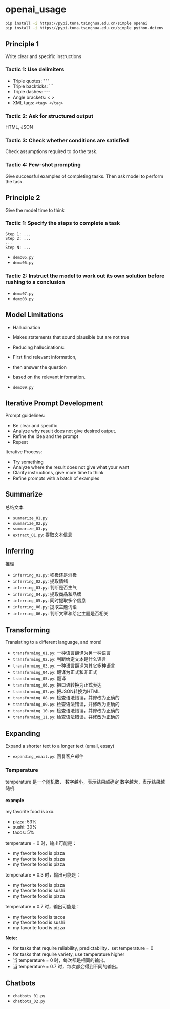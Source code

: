 # openai_usage

```sh
pip install -i https://pypi.tuna.tsinghua.edu.cn/simple openai
pip install -i https://pypi.tuna.tsinghua.edu.cn/simple python-dotenv
```

## Principle 1

Write clear and specific instructions

### Tactic 1: Use delimiters

- Triple quotes: """
- Triple backticks: ```
- Triple dashes: ---
- Angle brackets: < >
- XML tags: `<tag> </tag>`

### Tactic 2: Ask for structured output

HTML, JSON

### Tactic 3: Check whether conditions are satisfied

Check assumptions required to do the task.

### Tactic 4: Few-shot prompting

Give successful examples of completing tasks.
Then ask model to perform the task.

## Principle 2

Give the model time to think

### Tactic 1: Specify the steps to complete a task

```text
Step 1: ...
Step 2: ...
...
Step N: ...
```

- `demo05.py`
- `demo06.py`

### Tactic 2: Instruct the model to work out its own solution before rushing to a conclusion

- `demo07.py`
- `demo08.py`

## Model Limitations

- Hallucination
- Makes statements that sound plausible but are not true
- Reducing hallucinations:
- First find relevant information,
- then answer the question
- based on the relevant information.

- `demo09.py`

## Iterative Prompt Development

Prompt guidelines:

- Be clear and specific
- Analyze why result does not give desired output.
- Refine the idea and the prompt
- Repeat

Iterative Process:

- Try something
- Analyze where the result does not give what your want
- Clarify instructions, give more time to think
- Refine prompts with a batch of examples

## Summarize

总结文本

- `summarize_01.py`
- `summarize_02.py`
- `summarize_03.py`
- `extract_01.py`: 提取文本信息

## Inferring

推理

- `inferring_01.py`: 积极还是消极
- `inferring_02.py`: 提取情绪
- `inferring_03.py`: 判断是否生气
- `inferring_04.py`: 提取商品和品牌
- `inferring_05.py`: 同时提取多个信息
- `inferring_06.py`: 提取主题词语
- `inferring_06.py`: 判断文章和给定主题是否相关

## Transforming

Translating to a different language, and more!

- `transforming_01.py`: 一种语言翻译为另一种语言
- `transforming_02.py`: 判断给定文本是什么语言
- `transforming_03.py`: 一种语言翻译为其它多种语言
- `transforming_04.py`: 翻译为正式和非正式
- `transforming_05.py`: 翻译
- `transforming_06.py`: 把口语转换为正式表达
- `transforming_07.py`: 把JSON转换为HTML
- `transforming_08.py`: 检查语法错误，并修改为正确的
- `transforming_09.py`: 检查语法错误，并修改为正确的
- `transforming_10.py`: 检查语法错误，并修改为正确的
- `transforming_11.py`: 检查语法错误，并修改为正确的

## Expanding

Expand a shorter text to a longer text (email, essay)

- `expanding_email.py`: 回复客户邮件

### Temperature

temperature 是一个随机数，
数字越小，表示结果越确定
数字越大，表示结果越随机

#### example

my favorite food is xxx.

- pizza: 53%
- sushi: 30%
- tacos: 5%

temperature = 0 时，输出可能是：
- my favorite food is pizza
- my favorite food is pizza
- my favorite food is pizza

temperature = 0.3 时，输出可能是：
- my favorite food is pizza
- my favorite food is sushi
- my favorite food is pizza

temperature = 0.7 时，输出可能是：
- my favorite food is tacos
- my favorite food is sushi
- my favorite food is pizza


**Note:**
- for tasks that require reliability, predictability，set temperature = 0
- for tasks that require variety, use temperature higher
- 当 temperature = 0 时，每次都是相同的输出。
- 当 temperature = 0.7 时，每次都会得到不同的输出。

## Chatbots

- `chatbots_01.py`
- `chatbots_02.py`


